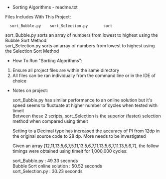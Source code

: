 * Sorting Algorithms - readme.txt

Files Includes With This Project:
 
      sort_Bubble.py    sort_Selection.py       sort
      
  sort_Bubble.py sorts an array of numbers from lowest to highest using the Bubble Sort Method <br>
  sort_Selection.py sorts an array of numbers from lowest to highest using the Selection Sort Method <br>

* How To Run "Sorting Algorithms":

1) Ensure all project files are within the same directory
2) All files can be ran individually from the command line or in the IDE of choice

* Notes on project:
 
  sort_Bubble.py has similar performance to an online solution but it's speed seems to fluctuate at higher number of cycles when tested with timeit <br>
  Between these 2 scripts, sort_Selection is the superior (faster) selection method when compared using timeit <br>
  
  Setting to a Decimal type has increased the accuracy of PI from 12dp in the original source code to 28 dp. More needs to be investigated <br>
  
  Given an array [12,11,13,5,6,7,5,11,13,5,6,7,11,13,5,6,7,11,13,5,6,7], the follow timings were obtained using timeit for 1,000,000 cycles: <br>
  
  sort_Bubble.py              : 49.33 seconds <br>
  Bubble Sort online solution : 50.52 seconds <br>
  sort_Selection.py           : 30.23 seconds <br>

